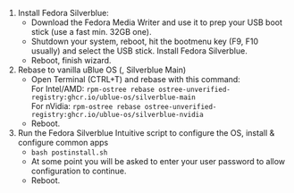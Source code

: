 1. Install Fedora Silverblue:
    - Download the Fedora Media Writer and use it to prep your USB boot stick (use a fast min. 32GB one).
    - Shutdown your system, reboot, hit the bootmenu key (F9, F10 usually) and select the USB stick. Install Fedora Silverblue.
    - Reboot, finish wizard. 
2. Rebase to vanilla uBlue OS (, Silverblue Main)
    - Open Terminal (CTRL+T) and rebase with this command:  \
       For Intel/AMD: `rpm-ostree rebase ostree-unverified-registry:ghcr.io/ublue-os/silverblue-main` \
       For nVidia: `rpm-ostree rebase ostree-unverified-registry:ghcr.io/ublue-os/silverblue-nvidia` 
    - Reboot.
3. Run the Fedora Silverblue Intuitive script to configure the OS, install & configure common apps
    - `bash postinstall.sh`
    - At some point you will be asked to enter your user password to allow configuration to continue.
    - Reboot.
  
